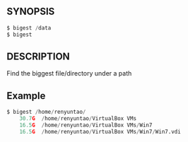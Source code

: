 ## SYNOPSIS

```python
$ bigest /data
$ bigest 
```

## DESCRIPTION

Find the biggest file/directory under a path

## Example

```python
$ bigest /home/renyuntao/
    30.7G  /home/renyuntao/VirtualBox VMs
    16.5G  /home/renyuntao/VirtualBox VMs/Win7
    16.5G  /home/renyuntao/VirtualBox VMs/Win7/Win7.vdi
```
